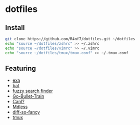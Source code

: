 # dotfiles

## Install

```bash
git clone https://github.com/R4nf7/dotfiles.git ~/dotfiles
echo "source ~/dotfiles/zshrc" >> ~/.zshrc
echo "source ~/dotfiles/vimrc" >> ~/.vimrc
echo "source ~/dotfiles/tmux/tmux.conf" >> ~/.tmux.conf
```

## Featuring

- [exa](https://the.exa.website)
- [bat](https://github.com/sharkdp/bat)
- [fuzzy search finder](https://github.com/junegunn/fzf)
- [Go-Bullet-Train](https://github.com/jtyr/gbt)
- [CanI?](https://rubygems.org/gems/cani)
- [Mdless](https://rubygems.org/gems/mdless)
- [diff-so-fancy](https://github.com/so-fancy/diff-so-fancy)
- [tmux](https://github.com/tmux/tmux)
